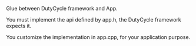 Glue between DutyCycle framework and App.

You must implement the api defined by app.h, the DutyCycle framework expects it.

You customize the implementation in app.cpp, for your application purpose.